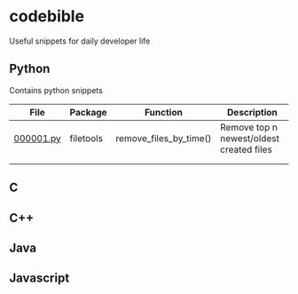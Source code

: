# codebible
Useful snippets for daily developer life

## Python
Contains python snippets

| File                              | Package     | Function                 | Description                             |
|-----------------------------------|-------------|--------------------------|-----------------------------------------|
| [000001.py](filetools/000001.py)  | filetools   | remove_files_by_time()   | Remove top n newest/oldest created files|
|                                   |             |                          |                                         |
|                                   |             |                          |                                         |

## C

## C++

## Java

## Javascript